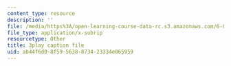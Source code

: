 ```yaml
---
content_type: resource
description: ''
file: /media/https%3A/open-learning-course-data-rc.s3.amazonaws.com/6-041-probabilistic-systems-analysis-and-applied-probability-fall-2010/ab44f6d08f595638873423334e065959_TluTv5V0RmE.vtt
file_type: application/x-subrip
resourcetype: Other
title: 3play caption file
uid: ab44f6d0-8f59-5638-8734-23334e065959
---
```


